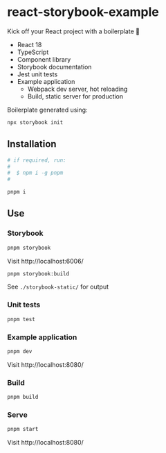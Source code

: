 # react-storybook-example

Kick off your React project with a boilerplate 🚀

- React 18
- TypeScript
- Component library
- Storybook documentation
- Jest unit tests
- Example application
  - Webpack dev server, hot reloading
  - Build, static server for production

Boilerplate generated using:

```bash
npx storybook init
```

## Installation

```bash
# if required, run:
#
#  $ npm i -g pnpm
#

pnpm i
```

## Use

### Storybook

```bash
pnpm storybook
```

Visit http://localhost:6006/

```bash
pnpm storybook:build
```

See `./storybook-static/` for output

### Unit tests

```bash
pnpm test
```

### Example application

```bash
pnpm dev
```

Visit http://localhost:8080/

### Build

```bash
pnpm build
```

### Serve

```bash
pnpm start
```

Visit http://localhost:8080/
